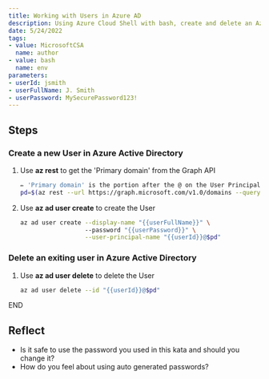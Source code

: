 ```yaml
---
title: Working with Users in Azure AD
description: Using Azure Cloud Shell with bash, create and delete an Azure Active Directory User.
date: 5/24/2022
tags:
- value: MicrosoftCSA
  name: author
- value: bash
  name: env
parameters:
- userId: jsmith
- userFullName: J. Smith
- userPassword: MySecurePassword123!
---
```


## Steps

### Create a new User in Azure Active Directory

1. Use **az rest** to get the 'Primary domain' from the Graph API
   ```bash
   ✏️ 'Primary domain' is the portion after the @ on the User Principal Name (UPN)
   pd=$(az rest --url https://graph.microsoft.com/v1.0/domains --query 'value[?isDefault].id' -o tsv)
   ```

2. Use **az ad user create** to create the User

   ```bash
   az ad user create --display-name "{{userFullName}}" \ 
                     --password "{{userPassword}}" \
                     --user-principal-name "{{userId}}@$pd"
   ```

### Delete an exiting user in Azure Active Directory

1. Use **az ad user delete** to delete the User

   ```bash
   az ad user delete --id "{{userId}}@$pd"
   ```

END

## Reflect

- Is it safe to use the password you used in this kata and should you change it?
- How do you feel about using auto generated passwords?

